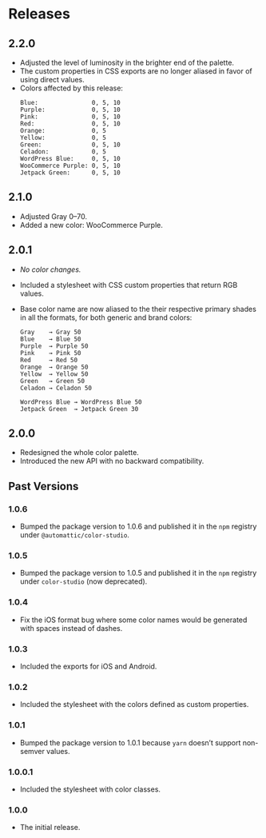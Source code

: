 # Releases

## 2.2.0

* Adjusted the level of luminosity in the brighter end of the palette.
* The custom properties in CSS exports are no longer aliased in favor of using direct values.
* Colors affected by this release:
  ```
  Blue:               0, 5, 10
  Purple:             0, 5, 10
  Pink:               0, 5, 10
  Red:                0, 5, 10
  Orange:             0, 5
  Yellow:             0, 5
  Green:              0, 5, 10
  Celadon:            0, 5
  WordPress Blue:     0, 5, 10
  WooCommerce Purple: 0, 5, 10
  Jetpack Green:      0, 5, 10
  ```

## 2.1.0

* Adjusted Gray 0–70.
* Added a new color: WooCommerce Purple.

## 2.0.1

* _No color changes._
* Included a stylesheet with CSS custom properties that return RGB values.
* Base color name are now aliased to the their respective primary shades in all the formats, for both generic and brand colors:

  ```
  Gray    → Gray 50
  Blue    → Blue 50
  Purple  → Purple 50
  Pink    → Pink 50
  Red     → Red 50
  Orange  → Orange 50
  Yellow  → Yellow 50
  Green   → Green 50
  Celadon → Celadon 50

  WordPress Blue → WordPress Blue 50
  Jetpack Green  → Jetpack Green 30
  ```

## 2.0.0

* Redesigned the whole color palette.
* Introduced the new API with no backward compatibility.

## Past Versions

### 1.0.6

* Bumped the package version to 1.0.6 and published it in the `npm` registry under `@automattic/color-studio`.

### 1.0.5

* Bumped the package version to 1.0.5 and published it in the `npm` registry under `color-studio` (now deprecated).

### 1.0.4

* Fix the iOS format bug where some color names would be generated with spaces instead of dashes.

### 1.0.3

* Included the exports for iOS and Android.

### 1.0.2

* Included the stylesheet with the colors defined as custom properties.

### 1.0.1

* Bumped the package version to 1.0.1 because `yarn` doesn’t support non-semver values.

### 1.0.0.1

* Included the stylesheet with color classes.

### 1.0.0

* The initial release.
